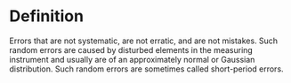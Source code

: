 # Definition

Errors that are not systematic, are not erratic, and are not mistakes.
Such random errors are caused by disturbed elements in the measuring
instrument and usually are of an approximately normal or Gaussian
distribution. Such random errors are sometimes called short-period
errors.
